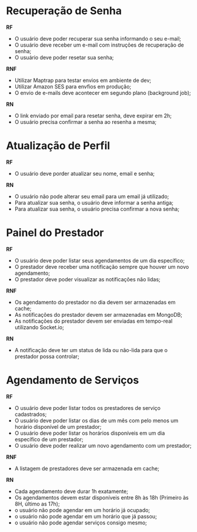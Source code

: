 # Recuperação de Senha

**RF**

- O usuário deve poder recuperar sua senha informando o seu e-mail;
- O usuário deve receber um e-mail com instruções de recuperação de senha;
- O usuário deve poder resetar sua senha;

**RNF**

- Utilizar Maptrap para testar envios em ambiente de dev;
- Utilizar Amazon SES para envfios em produção;
- O envio de e-mails deve acontecer em segundo plano (background job);

**RN**

- O link enviado por email para resetar senha, deve expirar em 2h;
- O usuário precisa confirmar a senha ao resenha a mesma;

# Atualização de Perfil

**RF**

- O usuário deve porder atualizar seu nome, email e senha;

**RN**

- O usuário não pode alterar seu email para um email já utilizado;
- Para atualizar sua senha, o usuário deve informar a senha antiga;
- Para atualizar sua senha, o usuário precisa confirmar a nova senha;

# Painel do Prestador

**RF**

- O usuário deve poder listar seus agendamentos de um dia específico;
- O prestador deve receber uma notificação sempre que houver um novo agendamento;
- O prestador deve poder visualizar as notificações não lidas;

**RNF**

- Os agendamento do prestador no dia devem ser armazenadas em cache;
- As notificações do prestador devem ser armazenadas em MongoDB;
- As notificações do prestador devem ser enviadas em tempo-real utilizando Socket.io;

**RN**

- A notificação deve ter um status de lida ou não-lida para que o prestador possa controlar;

# Agendamento de Serviços

**RF**

- O usuário deve poder listar todos os prestadores de serviço cadastrados;
- O usuário deve poder listar os dias de um mês com pelo menos um horário disponível de um prestador;
- O usuário deve poder listar os horários disponíveis em um dia específico de um prestador;
- O usuário deve poder realizar um novo agendamento com um prestador;

**RNF**

- A listagem de prestadores deve ser armazenada em cache;

**RN**

- Cada agendamento deve durar 1h exatamente;
- Os agendamentos devem estar disponíveis entre 8h às 18h (Primeiro às 8H, último as 17h);
- o usuário não pode agendar em um horário já ocupado;
- o usuário não pode agendar em um horário que já passou;
- o usuário não pode agendar serviços consigo mesmo;
